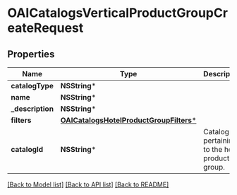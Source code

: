 # OAICatalogsVerticalProductGroupCreateRequest

## Properties
Name | Type | Description | Notes
------------ | ------------- | ------------- | -------------
**catalogType** | **NSString*** |  | 
**name** | **NSString*** |  | 
**_description** | **NSString*** |  | [optional] 
**filters** | [**OAICatalogsHotelProductGroupFilters***](OAICatalogsHotelProductGroupFilters.md) |  | 
**catalogId** | **NSString*** | Catalog id pertaining to the hotel product group. | 

[[Back to Model list]](../README.md#documentation-for-models) [[Back to API list]](../README.md#documentation-for-api-endpoints) [[Back to README]](../README.md)


